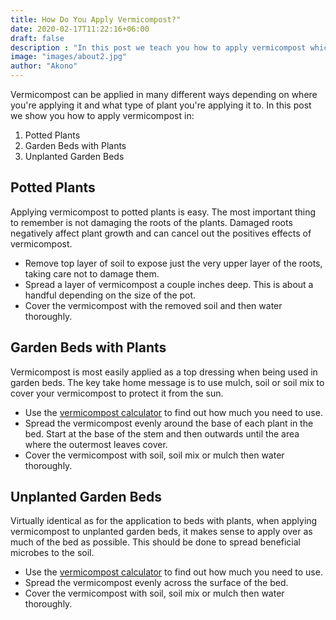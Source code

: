 ```yaml
---
title: How Do You Apply Vermicompost?"
date: 2020-02-17T11:22:16+06:00
draft: false
description : "In this post we teach you how to apply vermicompost which you have purchased from us"
image: "images/about2.jpg"
author: "Akono"
---
```


Vermicompost can be applied in many different ways depending on where you're applying it and what type of plant you're applying it to. In this post we show you how to apply vermicompost in:

1. Potted Plants
2. Garden Beds with Plants
3. Unplanted Garden Beds

## Potted Plants

Applying vermicompost to potted plants is easy. The most important thing to remember is not damaging the roots of the plants. Damaged roots negatively affect plant growth and can cancel out the positives effects of vermicompost. 

- Remove top layer of soil to expose just the very upper layer of the roots, taking care not to damage them.
- Spread a layer of vermicompost a couple inches deep. This is about a handful depending on the size of the pot.
- Cover the vermicompost with the removed soil and then water thoroughly.

## Garden Beds with Plants

Vermicompost is most easily applied as a top dressing when being used in garden beds. The key take home message is to use mulch, soil or soil mix to cover your vermicompost to protect it from the sun. 

- Use  the [vermicompost calculator](bit.ly.com/compostcalculator) to find out how much you need to use.
- Spread the vermicompost evenly around the base of each plant in the bed. Start at the base of the stem and then outwards until the area where the outermost leaves cover. 
- Cover the vermicompost with soil, soil mix or mulch then water thoroughly.

## Unplanted Garden Beds

Virtually identical as for the application to beds with plants, when applying vermicompost to unplanted garden beds, it makes sense to apply over as much of the bed as possible. This should be done to spread beneficial microbes to the soil. 

- Use  the [vermicompost calculator](bit.ly.com/compostcalculator) to find out how much you need to use.
- Spread the vermicompost evenly across the surface of the bed. 
- Cover the vermicompost with soil, soil mix or mulch then water thoroughly.

